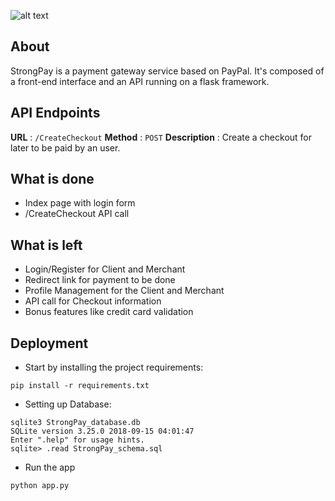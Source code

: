 ![alt text](http://code.ua.pt/projects/es1819-stroam/repository/revisions/master/raw/payment/payment/static/images/logo.png)

## About
StrongPay is a payment gateway service based on PayPal. It's composed of a front-end interface and an API running on a flask framework.  


## API Endpoints

**URL** : `/CreateCheckout`
**Method** : `POST`
**Description** : Create a checkout for later to be paid by an user.

## What is done

- Index page with login form
- /CreateCheckout API call

## What is left

- Login/Register for Client and Merchant
- Redirect link for payment to be done
- Profile Management for the Client and Merchant
- API call for Checkout information
- Bonus features like credit card validation

## Deployment

* Start by installing the project requirements:
```
pip install -r requirements.txt
```

* Setting up Database:
```
sqlite3 StrongPay_database.db
SQLite version 3.25.0 2018-09-15 04:01:47
Enter ".help" for usage hints.
sqlite> .read StrongPay_schema.sql
```

* Run the app
```
python app.py
```
